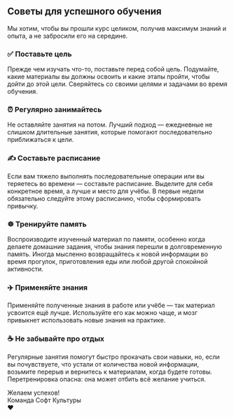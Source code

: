 ## Советы для успешного обучения

Мы хотим, чтобы вы прошли курс целиком, получив максимум знаний и опыта, а не забросили его на середине.

### ✅ Поставьте цель

Прежде чем изучать что-то, поставьте перед собой цель. Подумайте, какие материалы вы должны освоить и какие этапы пройти, чтобы дойти до этой цели. Сверяйтесь со своими целями и задачами во время обучения.

### ⏰ Регулярно занимайтесь

Не оставляйте занятия на потом. Лучший подход — ежедневные не слишком длительные занятия, которые помогают последовательно приближаться к цели.

### ✍️ Составьте расписание

Если вам тяжело выполнять последовательные операции или вы теряетесь во времени — составьте расписание. Выделите для себя конкретное время, а лучше и место для учёбы. В первые недели обязательно следуйте этому расписанию, чтобы сформировать привычку.

### ☸️ Тренируйте память

Воспроизводите изученный материал по памяти, особенно когда делаете домашние задания, чтобы знания перешли в долговременную память. Иногда мысленно возвращайтесь к новой информации во время прогулок, приготовления еды или любой другой спокойной активности.

### ✈️ Применяйте знания

Применяйте полученные знания в работе или учёбе — так материал усвоится ещё лучше. Используйте его как можно чаще, и мозг привыкнет использовать новые знания на практике.

### ☕ Не забывайте про отдых

Регулярные занятия помогут быстро прокачать свои навыки, но, если вы почувствуете, что устали от количества новой информации, возьмите перерыв и вернитесь к материалам, когда будете готовы. Перетренировка опасна: она может отбить всё желание учиться.

Желаем успехов!   
Команда Софт Культуры   
❤️